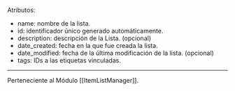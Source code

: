 Atributos:
- name: nombre de la lista.
- id: identificador único generado automáticamente.
- description: descripción de la Lista. (opcional)
- date_created: fecha en la que fue creada la lista.
- date_modified: fecha de la última modificación de la lista. (opcional)
- tags: IDs a las etiquetas vinculadas.

---
Perteneciente al Módulo [[ItemListManager]].